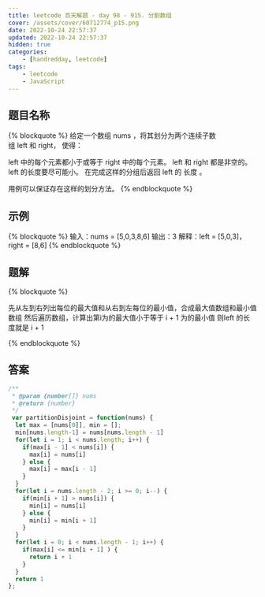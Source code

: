 ```yaml
---
title: leetcode 百天解题 - day 98 - 915. 分割数组
cover: /assets/cover/60712774_p15.png
date: 2022-10-24 22:57:37
updated: 2022-10-24 22:57:37
hidden: true
categories:
    - [handredday, leetcode]
tags:
    - leetcode
    - JavaScript
---
```


## 题目名称

{% blockquote %}
给定一个数组 nums ，将其划分为两个连续子数组 left 和 right， 使得：

left 中的每个元素都小于或等于 right 中的每个元素。
left 和 right 都是非空的。
left 的长度要尽可能小。
在完成这样的分组后返回 left 的 长度 。

用例可以保证存在这样的划分方法。
{% endblockquote %}

## 示例

{% blockquote %}
输入：nums = [5,0,3,8,6]
输出：3
解释：left = [5,0,3]，right = [8,6]
{% endblockquote %}


## 题解


{% blockquote %}

先从左到右列出每位的最大值和从右到左每位的最小值，合成最大值数组和最小值数组
然后遍历数组，计算出第i为的最大值小于等于 i + 1 为的最小值
则left 的长度就是 i + 1

{% endblockquote %}

## 答案

~~~js
/**
 * @param {number[]} nums
 * @return {number}
 */
 var partitionDisjoint = function(nums) {
  let max = [nums[0]], min = [];
  min[nums.length-1] = nums[nums.length - 1]
  for(let i = 1; i < nums.length; i++) {
    if(max[i - 1] < nums[i]) {
      max[i] = nums[i] 
    } else {
      max[i] = max[i - 1]
    }
  }
  for(let i = nums.length - 2; i >= 0; i--) {
    if(min[i + 1] > nums[i]) {
      min[i] = nums[i] 
    } else {
      min[i] = min[i + 1]
    }
  }
  for(let i = 0; i < nums.length - 1; i++) {
    if(max[i] <= min[i + 1] ) {
      return i + 1
    }
  }
  return 1
};
~~~